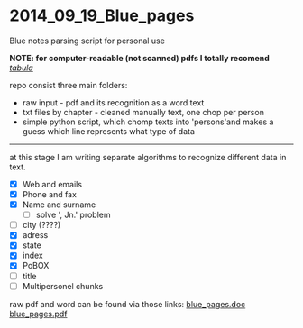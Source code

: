 2014_09_19_Blue_pages
=====================

Blue notes parsing script for personal use

**NOTE: for computer-readable (not scanned) pdfs I totally recomend** *[tabula](http://tabula.nerdpower.org/)*



repo consist three main folders:

 - raw input - pdf and its recognition as a word text
 - txt files by chapter - cleaned manually text, one chop per person
 - simple python script, which chomp texts into 'persons'and makes a guess which line represents what type of data


----------
at this stage I am writing separate algorithms to recognize different data in text.

- [X]  Web and emails
- [X]  Phone and fax
- [X]  Name and surname
	- [ ] solve ', Jn.' problem
- [ ]  city  (????)
- [X]  adress
- [X]  state
- [X]  index
- [X]  PoBOX
- [ ]  title
- [ ]  Multipersonel chunks

raw pdf and word can be found via those links:
[blue_pages.doc](https://app.box.com/s/i8brubgny2nxtoqbnerc)
[blue_pages.pdf](https://app.box.com/s/34u6r9cl8pg8ytrz11ac)
